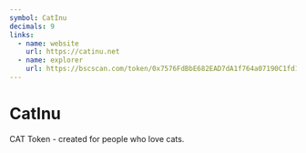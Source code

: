 ```yaml
---
symbol: CatInu
decimals: 9
links:
  - name: website
    url: https://catinu.net
  - name: explorer
    url: https://bscscan.com/token/0x7576FdBbE682EAD7dA1f764a07190C1fd16201CD
---
```


# CatInu

CAT Token - created for people who love cats.
